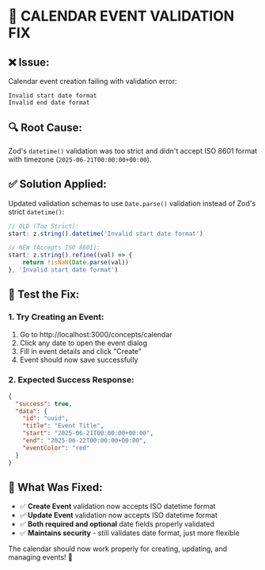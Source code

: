 # 🐛 **CALENDAR EVENT VALIDATION FIX**

## ❌ **Issue:**
Calendar event creation failing with validation error:
```
Invalid start date format
Invalid end date format
```

## 🔍 **Root Cause:**
Zod's `datetime()` validation was too strict and didn't accept ISO 8601 format with timezone (`2025-06-21T00:00:00+00:00`).

## ✅ **Solution Applied:**
Updated validation schemas to use `Date.parse()` validation instead of Zod's strict `datetime()`:

```typescript
// OLD (Too Strict):
start: z.string().datetime('Invalid start date format')

// NEW (Accepts ISO 8601):
start: z.string().refine((val) => {
    return !isNaN(Date.parse(val))
}, 'Invalid start date format')
```

## 🧪 **Test the Fix:**

### **1. Try Creating an Event:**
1. Go to http://localhost:3000/concepts/calendar
2. Click any date to open the event dialog
3. Fill in event details and click "Create"
4. Event should now save successfully

### **2. Expected Success Response:**
```json
{
  "success": true,
  "data": {
    "id": "uuid",
    "title": "Event Title", 
    "start": "2025-06-21T00:00:00+00:00",
    "end": "2025-06-22T00:00:00+00:00",
    "eventColor": "red"
  }
}
```

## 📝 **What Was Fixed:**
- ✅ **Create Event** validation now accepts ISO datetime format
- ✅ **Update Event** validation now accepts ISO datetime format  
- ✅ **Both required and optional** date fields properly validated
- ✅ **Maintains security** - still validates date format, just more flexible

The calendar should now work properly for creating, updating, and managing events! 🎉
